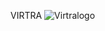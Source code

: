 VIRTRA
![Virtralogo](https://user-images.githubusercontent.com/39118679/235512264-acc8227b-da41-45c4-8057-3998bbd2d2aa.png)
